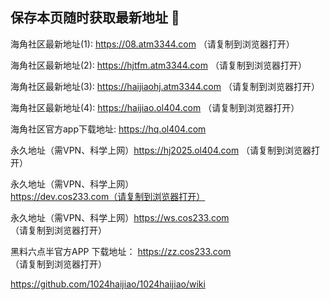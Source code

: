 ## 保存本页随时获取最新地址 👋

海角社区最新地址(1): https://08.atm3344.com （请复制到浏览器打开）

海角社区最新地址(2): https://hjtfm.atm3344.com （请复制到浏览器打开）

海角社区最新地址(3): https://haijiaohj.atm3344.com （请复制到浏览器打开）

海角社区最新地址(4): https://haijiao.ol404.com （请复制到浏览器打开）

海角社区官方app下载地址: https://hq.ol404.com

永久地址（需VPN、科学上网）https://hj2025.ol404.com （请复制到浏览器打开）

永久地址（需VPN、科学上网）https://dev.cos233.com（请复制到浏览器打开）

永久地址（需VPN、科学上网）https://ws.cos233.com （请复制到浏览器打开）

黑料六点半官方APP 下载地址： https://zz.cos233.com （请复制到浏览器打开）

https://github.com/1024haijiao/1024haijiao/wiki
